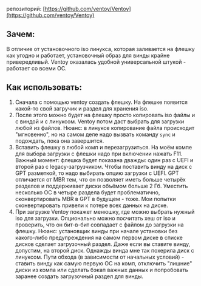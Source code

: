 репозиторий: [https://github.com/ventoy/Ventoy](https://github.com/ventoy/Ventoy)

## Зачем:
В отличие от установочного iso линукса, которая заливается на флешку как угодно и работает, установочный образ для винды крайне привередливый.
Ventoy оказалась удобной универсальной штукой - работает со всеми ОС.

## Как использовать:

1. Сначала с помощью ventoy создать флешку. На флешке появится какой-то свой загручик и раздел для хранения iso.
2. После этого можно будeт на флешку  просто копировать iso файлы и с виндой и с линуксом. Ventoy потом даст выбрать для загрузки любой из файлов. Нюанс: в линуксе копирование  файла происходит "мгновенно", но на самом деле надо вызвать команду `sync` и подождать, пока она завершится.
3. Вставить флешку в любой комп и перезагрузиться. На моём компе для выбора загрузки с флешки надо при включении нажать F11. Важный момент: флешка будет показана дважды: один раз с UEFI и второй раз с legacy-загрузчиком. Чтобы поставить винду на диск с GPT разметкой, то надо выбирать опцию загрузки с UEFI. GPT отличается от MBR тем, что он позволяет иметь больше четырёх разделов и поддерживает диски объёмом больше 2 Гб. Уместить несколько ОС в четыре раздела будет проблематично, сконвертировать MBR в GPT в будущем - тоже. Мои попытки сконвертировать привели к потере всех данных на диске.
4. При загрузке Ventoy покажет менюшку, где можно выбрать нужный iso для загрузки. Опционально можно посчитать хеш от iso и проверить, что он бит-в-бит совпадает с файлом до загрузки на флешку. Нюанс: установщик винды при начале установки без какого-либо предупреждения на самом первом диске в списке дисков сделает загрузочный раздел. Даже если вы ставите винду, допустим, на второй диск. Однажды винда мне так похерила диск с линуксом. Пути обхода (в зависимости от начальных условий) - ставить винду как самую первую ОС на комп, отключить "лишние" диски из компа или сделать бэкап важных данных и попробовать заранее создать загрузочный раздел для винды.